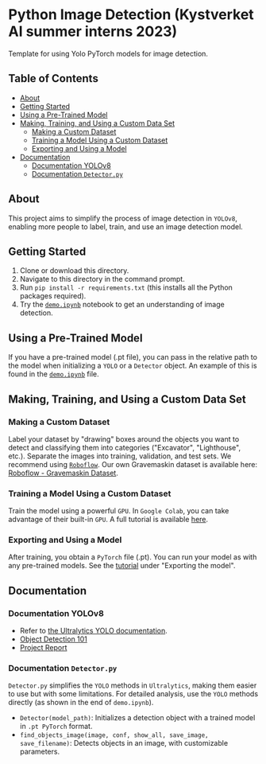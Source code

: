 # Python Image Detection (Kystverket AI summer interns 2023)
Template for using Yolo PyTorch models for image detection.

## Table of Contents
- [About](#about)
- [Getting Started](#getting-started)
- [Using a Pre-Trained Model](#using-a-pre-trained-model)
- [Making, Training, and Using a Custom Data Set](#making-training-and-using-a-custom-data-set)
  - [Making a Custom Dataset](#making-a-custom-dataset)
  - [Training a Model Using a Custom Dataset](#training-a-model-using-a-custom-dataset)
  - [Exporting and Using a Model](#exporting-and-using-a-model)
- [Documentation](#documentation)
  - [Documentation YOLOv8](#documentation-yolov8)
  - [Documentation `Detector.py`](#documentation-detectorpy)

## About
This project aims to simplify the process of image detection in `YOLOv8`, enabling more people to label, train, and use an image detection model.

## Getting Started
1. Clone or download this directory.
2. Navigate to this directory in the command prompt.
3. Run `pip install -r requirements.txt` (this installs all the Python packages required).
4. Try the [`demo.ipynb`](demo.ipynb) notebook to get an understanding of image detection.

## Using a Pre-Trained Model
If you have a pre-trained model (.pt file), you can pass in the relative path to the model when initializing a `YOLO` or a `Detector` object. An example of this is found in the [`demo.ipynb`](demo.ipynb) file.

## Making, Training, and Using a Custom Data Set
### Making a Custom Dataset
Label your dataset by "drawing" boxes around the objects you want to detect and classifying them into categories ("Excavator", "Lighthouse", etc.). Separate the images into training, validation, and test sets. We recommend using [`Roboflow`](https://blog.roboflow.com/getting-started-with-roboflow/). Our own Gravemaskin dataset is available here: [Roboflow - Gravemaskin Dataset](https://universe.roboflow.com/ntnu-3oxpl/gravemaskin).

### Training a Model Using a Custom Dataset
Train the model using a powerful `GPU`. In `Google Colab`, you can take advantage of their built-in `GPU`. A full tutorial is available [here](https://colab.research.google.com/drive/1GLWpHQ8mNH1Mfj1RJzq4046cb_qbuInI?usp=sharing).

### Exporting and Using a Model
After training, you obtain a `PyTorch` file (.pt). You can run your model as with any pre-trained models. See the [tutorial](https://colab.research.google.com/drive/1GLWpHQ8mNH1Mfj1RJzq4046cb_qbuInI?usp=sharing) under "Exporting the model".

## Documentation
### Documentation YOLOv8
- Refer to [the Ultralytics YOLO documentation](https://docs.ultralytics.com/).
- [Object Detection 101](https://colab.research.google.com/drive/1GLWpHQ8mNH1Mfj1RJzq4046cb_qbuInI?usp=sharing)
- [Project Report](https://github.com/Kystverket-AI-KAI/.github/blob/main/profile/Object_Detection_Guide.pdf)

### Documentation `Detector.py`
`Detector.py` simplifies the `YOLO` methods in `Ultralytics`, making them easier to use but with some limitations. For detailed analysis, use the `YOLO` methods directly (as shown in the end of `demo.ipynb`).
- `Detector(model_path)`: Initializes a detection object with a trained model in `.pt PyTorch` format.
- `find_objects_image(image, conf, show_all, save_image, save_filename)`: Detects objects in an image, with customizable parameters.

      

